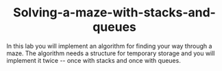 <h1 align = "center"> Solving-a-maze-with-stacks-and-queues </h1>








In this lab you will implement an algorithm for finding your way through a maze. The algorithm needs a structure for temporary storage and you will implement it twice -- once with stacks and once with queues.
